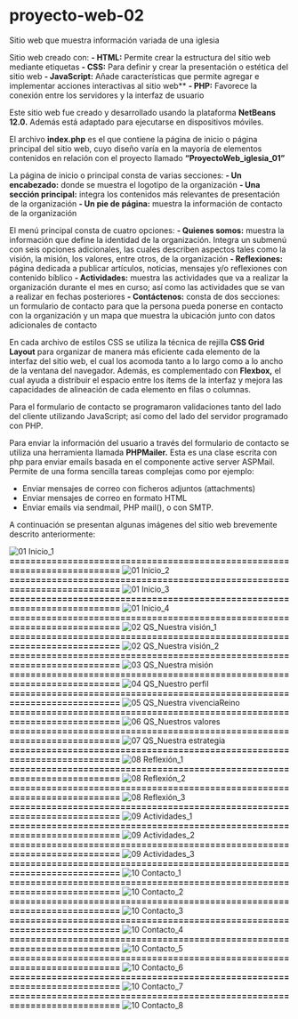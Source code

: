 # proyecto-web-02
Sitio web que muestra información variada de una iglesia

Sitio web creado con:
**- HTML:**	Permite crear la estructura del sitio web mediante etiquetas
**- CSS:**	Para definir y crear la presentación o estética del sitio web
**- JavaScript:**	Añade características que permite agregar e implementar acciones interactivas al sitio web**
**- PHP:**	Favorece la conexión entre los servidores y la interfaz de usuario

Este sitio web fue creado y desarrollado usando la plataforma **NetBeans 12.0.** Además está adaptado para ejecutarse en dispositivos móviles.

El archivo **index.php** es el que contiene la página de inicio o página principal del sitio web, cuyo diseño varía en la mayoría de elementos contenidos en relación con el proyecto llamado **“ProyectoWeb_iglesia_01”**

La página de inicio o principal consta de varias secciones: 
**- Un encabezado:**	donde se muestra el logotipo de la organización
**- Una sección principal:**	integra los contenidos más relevantes de presentación de la organización 
**- Un pie de página:** 	muestra la información de contacto de la organización

El menú principal consta de cuatro opciones: 
**- Quienes somos:**	muestra la información que define la identidad de la organización. Integra un submenú con seis opciones adicionales, las cuales describen aspectos tales como la visión, la misión, los valores, entre otros, de la organización
**- Reflexiones:**	página dedicada a publicar artículos, noticias, mensajes y/o reflexiones con contenido bíblico
**- Actividades:**	muestra las actividades que va a realizar la organización durante el mes en curso; así como las actividades que se van a realizar en fechas posteriores 
**- Contáctenos:**	consta de dos secciones: un formulario de contacto para que la persona pueda ponerse en contacto con la organización y un mapa que muestra la ubicación junto con datos adicionales de contacto

En cada archivo de estilos CSS se utiliza la técnica de rejilla **CSS Grid Layout** para organizar de manera más eficiente cada elemento de la interfaz del sitio web, el cual los acomoda tanto a lo largo como a lo ancho de la ventana del navegador. Además, es complementado con **Flexbox,** el cual ayuda a distribuir el espacio entre los ítems de la interfaz y mejora las capacidades de alineación de cada elemento en filas o columnas.

Para el formulario de contacto se programaron validaciones tanto del lado del cliente utilizando JavaScript; así como del lado del servidor programado con PHP.

Para enviar la información del usuario a través del formulario de contacto se utiliza una herramienta  llamada **PHPMailer.** Esta es una clase escrita con php para enviar emails basada en el componente active server ASPMail. Permite de una forma sencilla tareas complejas como por ejemplo:
- Enviar mensajes de correo con ficheros adjuntos (attachments) 
- Enviar mensajes de correo en formato HTML 
- Enviar emails via sendmail, PHP mail(), o con SMTP.

A continuación se presentan algunas imágenes del sitio web brevemente descrito anteriormente:

![01  Inicio_1](https://github.com/misproyectosweb/proyecto-web-02/assets/98922137/a841571b-e332-4bf1-806a-4b4e31a61a84)
**==========================================================================**
![01  Inicio_2](https://github.com/misproyectosweb/proyecto-web-02/assets/98922137/8ea63202-6f74-4e73-a461-98a82670a04f)
**==========================================================================**
![01  Inicio_3](https://github.com/misproyectosweb/proyecto-web-02/assets/98922137/0c2c5490-4071-418c-8a48-70cf02873707)
**==========================================================================**
![01  Inicio_4](https://github.com/misproyectosweb/proyecto-web-02/assets/98922137/647216d9-6c9a-4499-9bef-7d98d9614546)
**==========================================================================**
![02  QS_Nuestra visión_1](https://github.com/misproyectosweb/proyecto-web-02/assets/98922137/6469c2fd-a4fa-4ea1-8173-18e834a9c441)
**==========================================================================**
![02  QS_Nuestra visión_2](https://github.com/misproyectosweb/proyecto-web-02/assets/98922137/6e49613e-9a90-4317-be20-ea967c05a8b6)
**==========================================================================**
![03  QS_Nuestra misión](https://github.com/misproyectosweb/proyecto-web-02/assets/98922137/4589e523-d857-4ae9-9d29-0888c0b27378)
**==========================================================================**
![04  QS_Nuestro perfil](https://github.com/misproyectosweb/proyecto-web-02/assets/98922137/c5264cf2-775a-4d9e-b529-5f5c1c4f5b57)
**==========================================================================**
![05  QS_Nuestra vivenciaReino](https://github.com/misproyectosweb/proyecto-web-02/assets/98922137/3b11b932-0fa6-4c6b-9570-3818cb7b8f6b)
**==========================================================================**
![06  QS_Nuestros valores](https://github.com/misproyectosweb/proyecto-web-02/assets/98922137/72bc1def-ce7f-41a2-b79b-015d2d5af2ed)
**==========================================================================**
![07  QS_Nuestra estrategia](https://github.com/misproyectosweb/proyecto-web-02/assets/98922137/282a1366-ec80-426e-81b3-6b324c9c3f46)
**==========================================================================**
![08  Reflexión_1](https://github.com/misproyectosweb/proyecto-web-02/assets/98922137/68a6a5c0-ba99-445c-bd77-7a4a63e0ec85)
**==========================================================================**
![08  Reflexión_2](https://github.com/misproyectosweb/proyecto-web-02/assets/98922137/1a5f3cef-1a1b-4b63-9157-cd46610ae1fe)
**==========================================================================**
![08  Reflexión_3](https://github.com/misproyectosweb/proyecto-web-02/assets/98922137/5afdc973-ff51-4b8d-89f3-b9c9f9b7a4ac)
**==========================================================================**
![09  Actividades_1](https://github.com/misproyectosweb/proyecto-web-02/assets/98922137/57cc3839-8954-48a3-8672-7fd851765bed)
**==========================================================================**
![09  Actividades_2](https://github.com/misproyectosweb/proyecto-web-02/assets/98922137/5f04af51-d187-4bef-9131-27e40bc71b95)
**==========================================================================**
![09  Actividades_3](https://github.com/misproyectosweb/proyecto-web-02/assets/98922137/97184d5b-ed26-4a59-988b-f3e9123d87b5)
**==========================================================================**
![10  Contacto_1](https://github.com/misproyectosweb/proyecto-web-02/assets/98922137/d28b75d9-0ec0-47cf-8cd8-3db01f313ae7)
**==========================================================================**
![10  Contacto_2](https://github.com/misproyectosweb/proyecto-web-02/assets/98922137/bbb02474-ae94-4370-bcf2-2b4cf3db6a84)
**==========================================================================**
![10  Contacto_3](https://github.com/misproyectosweb/proyecto-web-02/assets/98922137/73d8a8cd-1ee4-4e73-b3a3-b03eafb170b5)
**==========================================================================**
![10  Contacto_4](https://github.com/misproyectosweb/proyecto-web-02/assets/98922137/dc19561e-3cc1-4fa8-a587-8b546ebcd5b7)
**==========================================================================**
![10  Contacto_5](https://github.com/misproyectosweb/proyecto-web-02/assets/98922137/4372e520-e57f-4e0e-8fe7-d93a22dea092)
**==========================================================================**
![10  Contacto_6](https://github.com/misproyectosweb/proyecto-web-02/assets/98922137/fc7e9a09-971d-48ed-aca8-6d73b64c2a81)
**==========================================================================**
![10  Contacto_7](https://github.com/misproyectosweb/proyecto-web-02/assets/98922137/a1064966-a9c8-42fb-8c8b-0ef8e82ff905)
**==========================================================================**
![10  Contacto_8](https://github.com/misproyectosweb/proyecto-web-02/assets/98922137/93e49c2d-8d13-4450-92b4-392d44cf1bf7)
